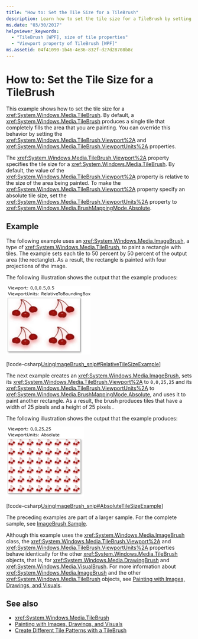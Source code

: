 ```yaml
---
title: "How to: Set the Tile Size for a TileBrush"
description: Learn how to set the tile size for a TileBrush by setting the Viewport and ViewportUnits properties.
ms.date: "03/30/2017"
helpviewer_keywords:
  - "TileBrush [WPF], size of tile properties"
  - "Viewport property of TileBrush [WPF]"
ms.assetid: 04f41090-1b46-4e36-832f-d27d28708b8c
---
```


# How to: Set the Tile Size for a TileBrush

This example shows how to set the tile size for a <xref:System.Windows.Media.TileBrush>. By default, a <xref:System.Windows.Media.TileBrush> produces a single tile that completely fills the area that you are painting. You can override this behavior by setting the <xref:System.Windows.Media.TileBrush.Viewport%2A> and <xref:System.Windows.Media.TileBrush.ViewportUnits%2A> properties.

The <xref:System.Windows.Media.TileBrush.Viewport%2A> property specifies the tile size for a <xref:System.Windows.Media.TileBrush>. By default, the value of the <xref:System.Windows.Media.TileBrush.Viewport%2A> property is relative to the size of the area being painted. To make the <xref:System.Windows.Media.TileBrush.Viewport%2A> property specify an absolute tile size, set the <xref:System.Windows.Media.TileBrush.ViewportUnits%2A> property to <xref:System.Windows.Media.BrushMappingMode.Absolute>.

## Example

The following example uses an <xref:System.Windows.Media.ImageBrush>, a type of <xref:System.Windows.Media.TileBrush>, to paint a rectangle with tiles. The example sets each tile to 50 percent by 50 percent of the output area (the rectangle). As a result, the rectangle is painted with four projections of the image.

The following illustration shows the output that the example produces:

![A rectangle with four cherries demonstrating tiling with an image brush.](./media/how-to-set-the-tile-size-for-a-tilebrush/rectangle-tile-image-brush.png)

[!code-csharp[UsingImageBrush_snip#RelativeTileSizeExample](~/samples/snippets/csharp/VS_Snippets_Wpf/UsingImageBrush_snip/CSharp/TileSizeExample.cs#relativetilesizeexample)]

The next example creates an <xref:System.Windows.Media.ImageBrush>, sets its <xref:System.Windows.Media.TileBrush.Viewport%2A> to `0,0,25,25` and its <xref:System.Windows.Media.TileBrush.ViewportUnits%2A> to <xref:System.Windows.Media.BrushMappingMode.Absolute>, and uses it to paint another rectangle. As a result, the brush produces tiles that have a width of 25  pixels and a height of 25 pixels .

The following illustration shows the output that the example produces:

![A rectangle with forty-eight cherries demonstrating a tiled TileBrush with a Viewport.](./media/how-to-set-the-tile-size-for-a-tilebrush/25-x-25-viewport-tilebrush.png)

[!code-csharp[UsingImageBrush_snip#AbsoluteTileSizeExample](~/samples/snippets/csharp/VS_Snippets_Wpf/UsingImageBrush_snip/CSharp/TileSizeExample.cs#absolutetilesizeexample)]

The preceding examples are part of a larger sample. For the complete sample, see [ImageBrush Sample](https://github.com/Microsoft/WPF-Samples/tree/master/Graphics/ImageBrush).

Although this example uses the <xref:System.Windows.Media.ImageBrush> class, the <xref:System.Windows.Media.TileBrush.Viewport%2A> and <xref:System.Windows.Media.TileBrush.ViewportUnits%2A> properties behave identically for the other <xref:System.Windows.Media.TileBrush> objects, that is, for <xref:System.Windows.Media.DrawingBrush> and <xref:System.Windows.Media.VisualBrush>. For more information about <xref:System.Windows.Media.ImageBrush> and the other <xref:System.Windows.Media.TileBrush> objects, see [Painting with Images, Drawings, and Visuals](painting-with-images-drawings-and-visuals.md).

## See also

- <xref:System.Windows.Media.TileBrush>
- [Painting with Images, Drawings, and Visuals](painting-with-images-drawings-and-visuals.md)
- [Create Different Tile Patterns with a TileBrush](how-to-create-different-tile-patterns-with-a-tilebrush.md)
